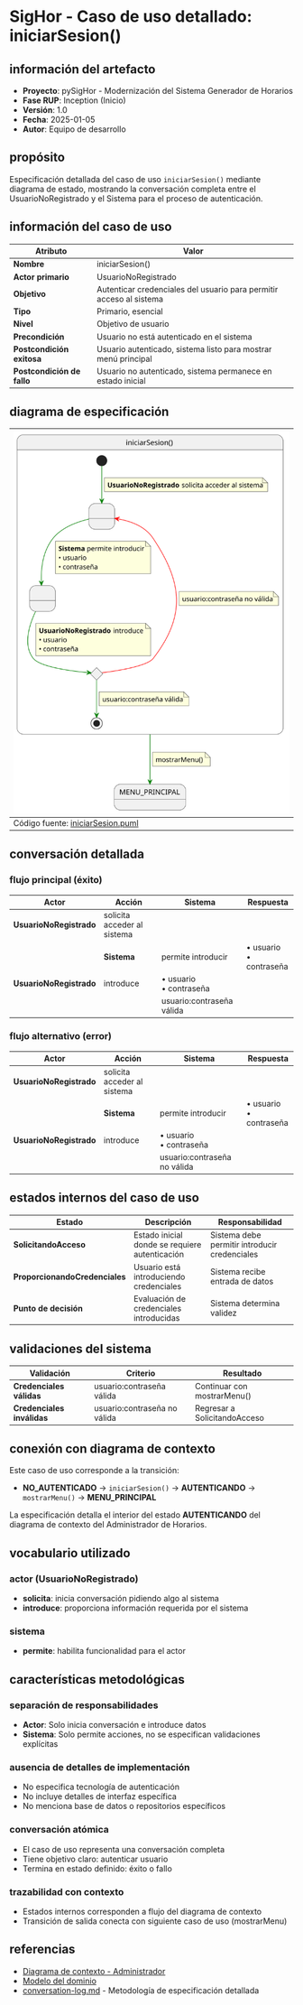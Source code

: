 # SigHor - Caso de uso detallado: iniciarSesion()

## información del artefacto

- **Proyecto**: pySigHor - Modernización del Sistema Generador de Horarios
- **Fase RUP**: Inception (Inicio)
- **Versión**: 1.0
- **Fecha**: 2025-01-05
- **Autor**: Equipo de desarrollo

## propósito

Especificación detallada del caso de uso `iniciarSesion()` mediante diagrama de estado, mostrando la conversación completa entre el UsuarioNoRegistrado y el Sistema para el proceso de autenticación.

## información del caso de uso

|Atributo|Valor|
|-|-|
|**Nombre**|iniciarSesion()|
|**Actor primario**|UsuarioNoRegistrado|
|**Objetivo**|Autenticar credenciales del usuario para permitir acceso al sistema|
|**Tipo**|Primario, esencial|
|**Nivel**|Objetivo de usuario|
|**Precondición**|Usuario no está autenticado en el sistema|
|**Postcondición exitosa**|Usuario autenticado, sistema listo para mostrar menú principal|
|**Postcondición de fallo**|Usuario no autenticado, sistema permanece en estado inicial|

## diagrama de especificación

<div align=center>

|![Caso de uso: iniciarSesion()](/images/01-Inception/casos-uso-detalle/iniciarSesion.svg)|
|-|
|Código fuente: [iniciarSesion.puml](iniciarSesion.puml)|

</div>

## conversación detallada

### flujo principal (éxito)

|Actor|Acción|Sistema|Respuesta|
|-|-|-|-|
|**UsuarioNoRegistrado**|solicita acceder al sistema||
||**Sistema**|permite introducir|• usuario<br>• contraseña|
|**UsuarioNoRegistrado**|introduce|• usuario<br>• contraseña|
|||usuario:contraseña válida|

### flujo alternativo (error)

|Actor|Acción|Sistema|Respuesta|
|-|-|-|-|
|**UsuarioNoRegistrado**|solicita acceder al sistema||
||**Sistema**|permite introducir|• usuario<br>• contraseña|
|**UsuarioNoRegistrado**|introduce|• usuario<br>• contraseña|
|||usuario:contraseña no válida|

## estados internos del caso de uso

|Estado|Descripción|Responsabilidad|
|-|-|-|
|**SolicitandoAcceso**|Estado inicial donde se requiere autenticación|Sistema debe permitir introducir credenciales|
|**ProporcionandoCredenciales**|Usuario está introduciendo credenciales|Sistema recibe entrada de datos|
|**Punto de decisión**|Evaluación de credenciales introducidas|Sistema determina validez|

## validaciones del sistema

|Validación|Criterio|Resultado|
|-|-|-|
|**Credenciales válidas**|usuario:contraseña válida|Continuar con mostrarMenu()|
|**Credenciales inválidas**|usuario:contraseña no válida|Regresar a SolicitandoAcceso|

## conexión con diagrama de contexto

Este caso de uso corresponde a la transición:
- **NO_AUTENTICADO** → `iniciarSesion()` → **AUTENTICANDO** → `mostrarMenu()` → **MENU_PRINCIPAL**

La especificación detalla el interior del estado **AUTENTICANDO** del diagrama de contexto del Administrador de Horarios.

## vocabulario utilizado

### actor (UsuarioNoRegistrado)
- **solicita**: inicia conversación pidiendo algo al sistema
- **introduce**: proporciona información requerida por el sistema

### sistema
- **permite**: habilita funcionalidad para el actor

## características metodológicas

### separación de responsabilidades
- **Actor**: Solo inicia conversación e introduce datos
- **Sistema**: Solo permite acciones, no se especifican validaciones explícitas

### ausencia de detalles de implementación
- No especifica tecnología de autenticación
- No incluye detalles de interfaz específica
- No menciona base de datos o repositorios específicos

### conversación atómica
- El caso de uso representa una conversación completa
- Tiene objetivo claro: autenticar usuario
- Termina en estado definido: éxito o fallo

### trazabilidad con contexto
- Estados internos corresponden a flujo del diagrama de contexto
- Transición de salida conecta con siguiente caso de uso (mostrarMenu)

## referencias

- [Diagrama de contexto - Administrador](../diagrama-contexto/diagrama-contexto-administrador.md)
- [Modelo del dominio](../modelo-dominio/modelo-dominio.md)
- [conversation-log.md](../../conversation-log.md) - Metodología de especificación detallada